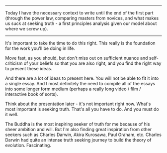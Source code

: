 
---

Today I have the necessary context to write until the end of the first part (through the power law, comparing masters from novices, and what makes us suck at seeking truth - a first principles analysis given our model about where we screw up).

---

It's important to take the time to do this right. This really is the foundation for the work you'll be doing in life.

Move fast, as you should, but don't miss out on sufficient nuance and self-criticism of your beliefs so that you are also right, and you find the right way to present these ideas.

And there are a lot of ideas to present here. You will not be able to fit it into a single essay. And I most definitely the need to compile all of the essays into some longer form medium (perhaps a really long video / film / interactive book of sorts).

Think about the presentation later - it's not important right now. What's most important is seeking truth. That's all you have to do. And you must do it well.

The Buddha is the most inspiring seeker of truth for me because of his sheer ambition and will. But I'm also finding great inspiration from other seekers such as Charles Darwin, Akira Kurosawa, Paul Graham, etc. Charles Darwin had quite an intense truth seeking journey to build the theory of evolution. Fascinating.